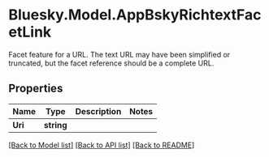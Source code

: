 # Bluesky.Model.AppBskyRichtextFacetLink
Facet feature for a URL. The text URL may have been simplified or truncated, but the facet reference should be a complete URL.

## Properties

Name | Type | Description | Notes
------------ | ------------- | ------------- | -------------
**Uri** | **string** |  | 

[[Back to Model list]](../README.md#documentation-for-models) [[Back to API list]](../README.md#documentation-for-api-endpoints) [[Back to README]](../README.md)

